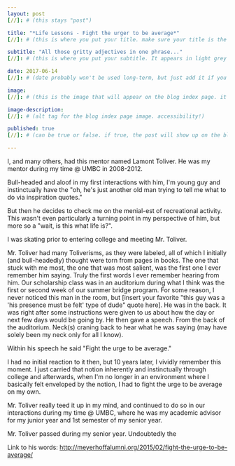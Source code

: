 ```yaml
---
layout: post
[//]: # (this stays "post")

title: "*Life Lessons - Fight the urger to be average*"
[//]: # (this is where you put your title. make sure your title is the same name as the file)

subtitle: "All those gritty adjectives in one phrase..."
[//]: # (this is where you put your subtitle. It appears in light grey under the title currently and underneath post on blog post index listing)

date: 2017-06-14
[//]: # (date probably won't be used long-term, but just add it if you want)

image: 
[//]: # (this is the image that will appear on the blog index page. it'll be a fixed dimension for all images used. I may have to have 2 images; one for the blog index page and one for the header of the post itself)

image-description: 
[//]: # (alt tag for the blog index page image. accessibility!)

published: true
[//]: # (can be true or false. if true, the post will show up on the blog index page, if not, it won't.)

---
```


I, and many others, had this mentor named Lamont Toliver. He was my mentor during my time @ UMBC in 2008-2012.

Bull-headed and aloof in my first interactions with him, I'm young guy and instinctually have the "oh, he's just another old man trying to tell me what to do via inspiration quotes."

But then he decides to check me on the menial-est of recreational activity. This wasn't even particularly a turning point in my perspective of him, but more so a "wait, is this what life is?".

I was skating prior to entering college and meeting Mr. Toliver. 

Mr. Toliver had many Toliverisms, as they were labeled, all of which I initially (and bull-headedly) thought were torn from pages in books. The one that stuck with me most, the one that was most salient, was the first one I ever remember him saying. Truly the first words I ever remember hearing from him. Our scholarship class was in an auditorium during what I think was the first or second week of our summer bridge program. For some reason, I never noticed this man in the room, but [insert your favorite "this guy was a 'his presence must be felt' type of dude" quote here]. He was in the back. It was right after some instructions were given to us about how the day or next few days would be going by. He then gave a speech. From the back of the auditorium. Neck(s) craning back to hear what he was saying (may have solely been my neck only for all I know).

Within his speech he said "Fight the urge to be average."

I had no initial reaction to it then, but 10 years later, I vividly remember this moment. I just carried that notion inherently and instinctually through college and afterwards, when I'm no longer in an environment where I basically felt enveloped by the notion, I had to fight the urge to be average on my own.

Mr. Toliver really teed it up in my mind, and continued to do so in our interactions during my time @ UMBC, where he was my academic advisor for my junior year and 1st semester of my senior year. 

Mr. Toliver passed during my senior year. Undoubtedly the


Link to his words: http://meyerhoffalumni.org/2015/02/fight-the-urge-to-be-average/